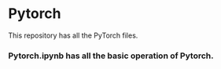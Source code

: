 # Pytorch
This repository has all the PyTorch files. 

### Pytorch.ipynb has all the basic operation of Pytorch.

